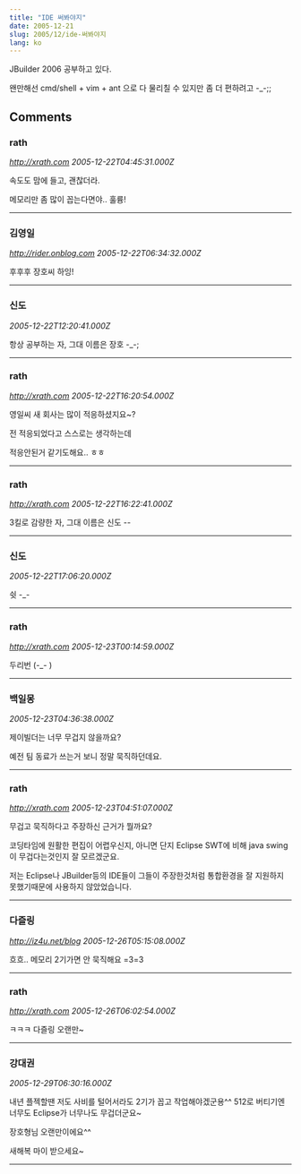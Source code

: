 ```yaml
---
title: "IDE 써봐야지"
date: 2005-12-21
slug: 2005/12/ide-써봐야지
lang: ko
---
```


JBuilder 2006 공부하고 있다.

왠만해선 cmd/shell + vim + ant 으로 다 물리칠 수 있지만
좀 더 편하려고 -_-;;

## Comments

### rath
*http://xrath.com*
*2005-12-22T04:45:31.000Z*

속도도 맘에 들고, 괜찮더라.

메모리만 좀 많이 꼽는다면야.. 훌륭!

---

### 김영일
*http://rider.onblog.com*
*2005-12-22T06:34:32.000Z*

후후후 장호씨 하잉!

---

### 신도
*2005-12-22T12:20:41.000Z*

항상 공부하는 자, 그대 이름은 장호 -_-;

---

### rath
*http://xrath.com*
*2005-12-22T16:20:54.000Z*

영일씨 새 회사는 많이 적응하셨지요~?

전 적응되었다고 스스로는 생각하는데

적응안된거 같기도해요.. ㅎㅎ

---

### rath
*http://xrath.com*
*2005-12-22T16:22:41.000Z*

3킬로 감량한 자, 그대 이름은 신도 --

---

### 신도
*2005-12-22T17:06:20.000Z*

쉿 -_-

---

### rath
*http://xrath.com*
*2005-12-23T00:14:59.000Z*

두리번 (-_- )

---

### 백일몽
*2005-12-23T04:36:38.000Z*

제이빌더는 너무 무겁지 않을까요?

예전 팀 동료가 쓰는거 보니 정말 묵직하던데요.

---

### rath
*http://xrath.com*
*2005-12-23T04:51:07.000Z*

무겁고 묵직하다고 주장하신 근거가 뭘까요?

코딩타임에 원활한 편집이 어렵우신지, 아니면 단지 Eclipse SWT에 비해 java swing이 무겁다는것인지 잘 모르겠군요.

저는 Eclipse나 JBuilder등의 IDE들이 그들이 주장한것처럼 통합환경을 잘 지원하지 못했기때문에 사용하지 않았었습니다.

---

### 다즐링
*http://iz4u.net/blog*
*2005-12-26T05:15:08.000Z*

흐흐.. 메모리 2기가면 안 묵직해요 =3=3

---

### rath
*http://xrath.com*
*2005-12-26T06:02:54.000Z*

ㅋㅋㅋ 다즐링 오랜만~

---

### 강대권
*2005-12-29T06:30:16.000Z*

내년 플젝할땐 저도 사비를 털어서라도 2기가 꼽고 작업해야겠군용^^ 512로 버티기엔 너무도 Eclipse가 너무나도 무겁더군요~

장호형님 오랜만이에요^^

새해복 마이 받으세요~

---

